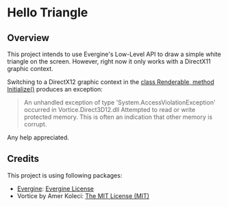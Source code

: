 # Hello Triangle

## Overview

This project intends to use Evergine's Low-Level API to draw a simple white triangle on the screen. However, right now it only works with a DirectX11 graphic context. 

Switching to a DirectX12 graphic context in the [class Renderable, method Initialize()](EvergineTriangle/Renderable.cs) produces an exception:

> An unhandled exception of type 'System.AccessViolationException' occurred in Vortice.Direct3D12.dll
Attempted to read or write protected memory. This is often an indication that other memory is corrupt.

Any help appreciated.

## Credits

This project is using following packages:

* [Evergine](https://evergine.com): [Evergine License](https://www.nuget.org/packages/Evergine.Common/2024.10.24.804/license)
* Vortice by Amer Koleci: [The MIT License (MIT)](https://licenses.nuget.org/MIT)

